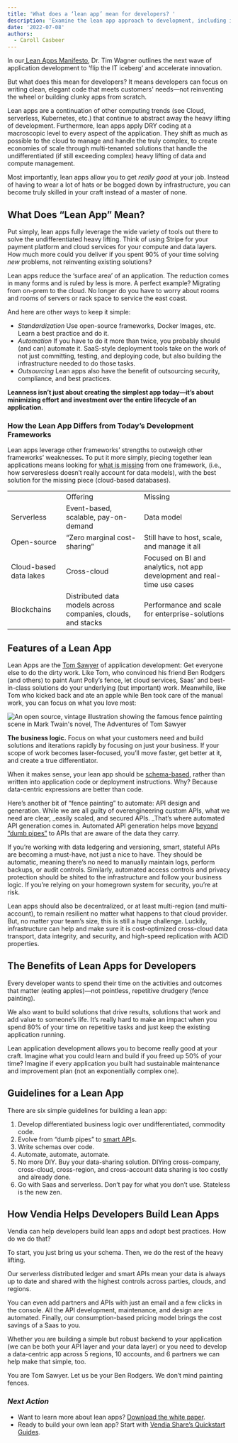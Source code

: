 ```yaml
---
title: 'What does a ‘lean app’ mean for developers? '
description: 'Examine the lean app approach to development, including its precursors, its basic rules, and how it helps developers spend more time creating amazing code.'
date: '2022-07-08'
authors:
  - Caroll Casbeer
---
```


In our[ Lean Apps Manifesto](https://www.vendia.com/blog/lean-app-part-4), Dr. Tim Wagner outlines the next wave of application development to ‘flip the IT iceberg’ and accelerate innovation. 

But what does this mean for developers? It means developers can focus on writing clean, elegant code that meets customers' needs—not reinventing the wheel or building clunky apps from scratch. 

Lean apps are a continuation of other computing trends (see Cloud, serverless, Kubernetes, etc.) that continue to abstract away the heavy lifting of development. Furthermore, lean apps apply DRY coding at a macroscopic level to every aspect of the application. They shift as much as possible to the cloud to manage and handle the truly complex, to create economies of scale through multi-tenanted solutions that handle the undifferentiated (if still exceeding complex) heavy lifting of data and compute management. 

Most importantly, lean apps allow you to get _really good_ at your job. Instead of having to wear a lot of hats or be bogged down by infrastructure, you can become truly skilled in your craft instead of a master of none.



## What Does “Lean App” Mean?

Put simply, lean apps fully leverage the wide variety of tools out there to solve the undifferentiated heavy lifting. Think of using Stripe for your payment platform and cloud services for your compute and data layers. How much more could you deliver if you spent 90% of your time solving _new_ problems, not reinventing existing solutions?

Lean apps reduce the ‘surface area’ of an application. The reduction comes in many forms and is ruled by less is more. A perfect example? Migrating from on-prem to the cloud. No longer do you have to worry about rooms and rooms of servers or rack space to service the east coast. 

And here are other ways to keep it simple:



* _Standardization_ Use open-source frameworks, Docker Images, etc. Learn a best practice and do it. 
* _Automation_ If you have to do it more than twice, you probably should (and can) automate it. SaaS-style deployment tools take on the work of not just committing, testing, and deploying code, but also building the infrastructure needed to do those tasks. 
* _Outsourcing_ Lean apps also have the benefit of outsourcing security, compliance, and best practices.

**Leanness isn’t just about creating the simplest app today—it’s about minimizing effort and investment over the entire lifecycle of an application.**


### How the Lean App Differs from Today’s Development Frameworks

Lean apps leverage other frameworks’ strengths to outweigh other frameworks’ weaknesses. To put it more simply, piecing together lean applications means looking for [what is missing](https://www.vendia.com/blog/lean-app-part-3) from one framework, (i.e., how serveresless doesn’t really account for data models), with the best solution for the missing piece (cloud-based databases). 


<table>
  <tr>
   <td>
   </td>
   <td>Offering
   </td>
   <td>Missing
   </td>
  </tr>
  <tr>
   <td>Serverless
   </td>
   <td>Event-based, scalable, pay-on-demand
   </td>
   <td>Data model
   </td>
  </tr>
  <tr>
   <td>Open-source
   </td>
   <td>“Zero marginal cost-sharing”
   </td>
   <td>Still have to host, scale, and manage it all
   </td>
  </tr>
  <tr>
   <td>Cloud-based data lakes
   </td>
   <td>Cross-cloud
   </td>
   <td>Focused on BI and analytics, not app development and real-time use cases
   </td>
  </tr>
  <tr>
   <td>Blockchains
   </td>
   <td>Distributed data models across companies, clouds, and stacks
   </td>
   <td>Performance and scale for enterprise-solutions
   </td>
  </tr>
</table>



## Features of a Lean App

Lean Apps are the [Tom Sawyer](https://medium.com/@thenthgen/the-most-important-life-lesson-from-tom-sawyer-e92f86f6afb3) of application development: Get everyone else to do the dirty work. Like Tom, who convinced his friend Ben Rodgers (and others) to paint Aunt Polly’s fence, let cloud services, Saas’ and best-in-class solutions do your underlying (but important) work. Meanwhile, like Tom who kicked back and ate an apple while Ben took care of the manual work, you can focus on what you love most: 



![An open source, vintage illustration showing the famous fence painting scene in Mark Twain's novel, The Adventures of Tom Sawyer](https://d24nhiikxn5jns.cloudfront.net/optimized/user-images.githubusercontent.com..98492452..178038441-9d19e25f-7805-4087-8f2e-cd80278cd51c.jpg)


**The business logic.** Focus on what your customers need and build solutions and iterations rapidly by focusing on just your business. If your scope of work becomes laser-focused, you’ll move faster, get better at it, and create a true differentiator.

When it makes sense, your lean app should be [schema-based](https://www.vendia.com/blog/schema-evolution), rather than written into application code or deployment instructions. Why? Because data-centric expressions are better than code. 

Here’s another bit of “fence painting” to automate: API design and generation. While we are all guilty of overengineering custom APIs, what we need are clear, _easily scaled, and secured APIs. _That’s where automated API generation comes in. Automated API generation helps move [beyond “dumb pipes”](https://www.vendia.com/blog/smart-apis) to APIs that are aware of the data they carry. 

If you’re working with data ledgering and versioning, smart, stateful APIs are becoming a must-have, not just a nice to have. They should be automatic, meaning there’s no need to manually maintain logs, perform backups, or audit controls. Similarly, automated access controls and privacy protection should be shited to the infrastructure and follow your business logic. If you’re relying on your homegrown system for security, you’re at risk. 

Lean apps should also be decentralized, or at least multi-region (and multi-account), to remain resilient no matter what happens to that cloud provider. But, no matter your team’s size, this is still a huge challenge. Luckily, infrastructure can help and make sure it is cost-optimized cross-cloud data transport, data integrity, and security, and high-speed replication with ACID properties.


## The Benefits of Lean Apps for Developers

Every developer wants to spend their time on the activities and outcomes that matter (eating apples)—not pointless, repetitive drudgery (fence painting). 

We also want to build solutions that drive results, solutions that work and add value to someone’s life. It’s really hard to make an impact when you spend 80% of your time on repetitive tasks and just keep the existing application running. 

Lean application development allows you to become really good at your craft. Imagine what you could learn and build if you freed up 50% of your time? Imagine if every application you built had sustainable maintenance and improvement plan (not an exponentially complex one).


## Guidelines for a Lean App

There are six simple guidelines for building a lean app: 

1. Develop differentiated business logic over undifferentiated, commodity code.
2. Evolve from “dumb pipes” to [smart API](https://www.vendia.com/blog/smart-apis)s.
3. Write schemas over code.
4. Automate, automate, automate.
5. No more DIY. Buy your data-sharing solution. DIYing cross-company, cross-cloud, cross-region, and cross-account data sharing is too costly and already done. 
6. Go with Saas and serverless. Don’t pay for what you don’t use. Stateless is the new zen. 


## How Vendia Helps Developers Build Lean Apps

Vendia can help developers build lean apps and adopt best practices. How do we do that?

To start, you just bring us your schema. Then, we do the rest of the heavy lifting. 

Our serverless distributed ledger and smart APIs mean your data is always up to date and shared with the highest controls across parties, clouds, and regions.

You can even add partners and APIs with just an email and a few clicks in the console. All the API development, maintenance, and design are automated. Finally, our consumption-based pricing model brings the cost savings of a Saas to you.

Whether you are building a simple but robust backend to your application (we can be both your API layer and your data layer) or you need to develop a data-centric app across 5 regions, 10 accounts, and 6 partners we can help make that simple, too. 

You are Tom Sawyer. Let us be your Ben Rodgers. We don’t mind painting fences.


### *Next Action*



* Want to learn more about lean apps? [Download the white paper](https://www.vendia.com/resources/lean-apps). 
* Ready to build your own lean app? Start with [Vendia Share’s Quickstart Guides](https://www.vendia.com/docs/share/quickstart).
